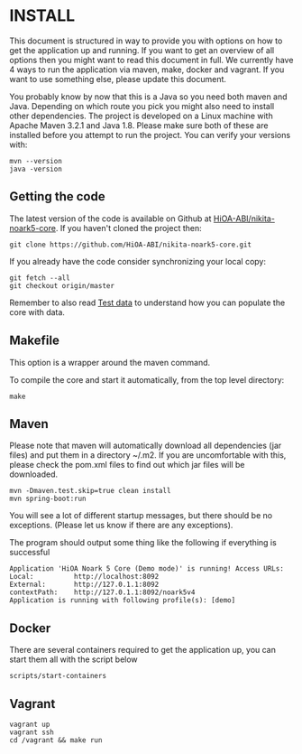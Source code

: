 # INSTALL

This document is structured in way to provide you with options on how to get
the application up and running. If you want to get an overview of all options
then you might want to read this document in full. We currently have 4 ways to
run the application via maven, make, docker and vagrant.  If you want to use
something else, please update this document.

You probably know by now that this is a Java so you need both maven and Java.
Depending on which route you pick you might also need to install other
dependencies.  The project is developed on a Linux machine with Apache Maven
3.2.1 and Java 1.8. Please make sure both of these are installed before you
attempt to run the project. You can verify your versions with:

    mvn --version
    java -version

## Getting the code

The latest version of the code is available on Github at
[HiOA-ABI/nikita-noark5-core](https://github.com/HiOA-ABI/nikita-noark5-core).
If you haven't cloned the project then:

    git clone https://github.com/HiOA-ABI/nikita-noark5-core.git

If you already have the code consider synchronizing your local copy:
    
    git fetch --all
    git checkout origin/master

Remember to also read [Test data](Testa-data.md) to understand how you can
populate the core with data.

## Makefile

This option is a wrapper around the maven command.

To compile the core and start it automatically, from the top level directory:

    make     
    
## Maven

Please note that maven will automatically download all dependencies (jar files)
and put them in a directory ~/.m2. If you are uncomfortable with this, please
check the pom.xml files to find out which jar files will be downloaded.
 
    mvn -Dmaven.test.skip=true clean install
    mvn spring-boot:run

You will see a lot of different startup messages, but there should be no
exceptions. (Please let us know if there are any exceptions).

 The program should output some thing like the following if everything is successful

 	Application 'HiOA Noark 5 Core (Demo mode)' is running! Access URLs:
 	Local: 			http://localhost:8092
 	External: 		http://127.0.1.1:8092
 	contextPath: 	http://127.0.1.1:8092/noark5v4
 	Application is running with following profile(s): [demo] 

## Docker

There are several containers required to get the application up, you can start them all
with the script below

    scripts/start-containers

## Vagrant

    vagrant up
    vagrant ssh
    cd /vagrant && make run
